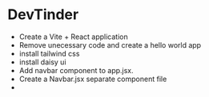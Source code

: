 # DevTinder

- Create a Vite + React application
- Remove unecessary code and create a hello world app
- install tailwind css
- install daisy ui
- Add navbar component to app.jsx.
- Create a Navbar.jsx separate component file
- 

